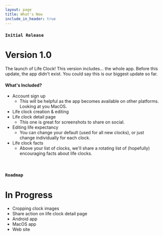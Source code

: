 ```yaml
---
layout: page
title: What's New
include_in_header: true
---
```



### `Initial Release`
# **Version 1.0**
The launch of Life Clock! This version includes... the whole app. Before this update, the app didn't exist. You could say this is our biggest update so far.

#### What's Included?
- Account sign up 
	- This will be helpful as the app becomes available on other platforms. Looking at you MacOS.
- Life clock creation & editing
- Life clock detail page
	- This one is great for screenshots to share on social.
- Editing life expectancy
	- You can change your default (used for all new clocks), or just change individually for each clock.
- Life clock facts
	- Above your list of clocks, we'll share a rotating list of (hopefully) encouraging facts about life clocks.




<br>

### `Roadmap`
# **In Progress**

- Cropping clock images
- Share action on life clock detail page
- Android app
- MacOS app
- Web site